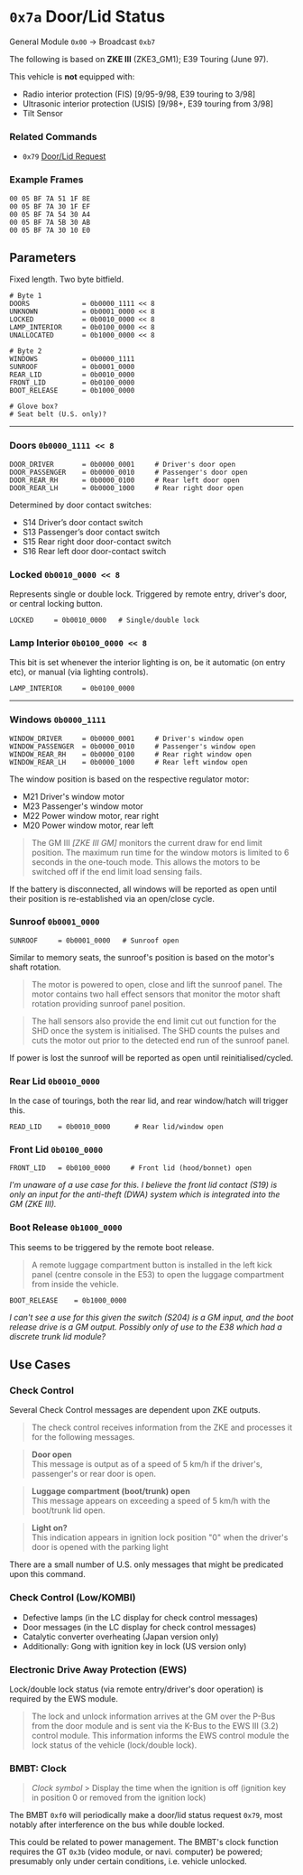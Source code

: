 # `0x7a` Door/Lid Status

General Module `0x00` → Broadcast `0xb7`

The following is based on **ZKE III** (ZKE3_GM1); E39 Touring (June 97).

This vehicle is **not** equipped with:

- Radio interior protection (FIS) [9/95-9/98, E39 touring to 3/98]
- Ultrasonic interior protection (USIS) [9/98+, E39 touring from 3/98]
- Tilt Sensor

### Related Commands

- `0x79` [Door/Lid Request](79.md)

### Example Frames
    
    00 05 BF 7A 51 1F 8E
    00 05 BF 7A 30 1F EF
    00 05 BF 7A 54 30 A4
    00 05 BF 7A 5B 30 AB
    00 05 BF 7A 30 10 E0

## Parameters

Fixed length. Two byte bitfield.
    
    # Byte 1
    DOORS             = 0b0000_1111 << 8
    UNKNOWN           = 0b0001_0000 << 8
    LOCKED            = 0b0010_0000 << 8
    LAMP_INTERIOR     = 0b0100_0000 << 8
    UNALLOCATED       = 0b1000_0000 << 8
    
    # Byte 2
    WINDOWS           = 0b0000_1111
    SUNROOF           = 0b0001_0000
    REAR_LID          = 0b0010_0000
    FRONT_LID         = 0b0100_0000
    BOOT_RELEASE      = 0b1000_0000   

    # Glove box?
    # Seat belt (U.S. only)?

---

### Doors `0b0000_1111 << 8`

    DOOR_DRIVER       = 0b0000_0001     # Driver's door open
    DOOR_PASSENGER    = 0b0000_0010     # Passenger's door open
    DOOR_REAR_RH      = 0b0000_0100     # Rear left door open
    DOOR_REAR_LH      = 0b0000_1000     # Rear right door open

Determined by door contact switches:

- S14 Driver’s door contact switch
- S13 Passenger’s door contact switch 
- S15 Rear right door door-contact switch
- S16 Rear left door door-contact switch

### Locked `0b0010_0000 << 8`

Represents single or double lock. Triggered by remote entry, driver's door, or central locking button.

    LOCKED     = 0b0010_0000   # Single/double lock

### Lamp Interior `0b0100_0000 << 8`

This bit is set whenever the interior lighting is on, be it automatic (on entry etc), or manual (via lighting controls).

    LAMP_INTERIOR     = 0b0100_0000

---

### Windows `0b0000_1111`

    WINDOW_DRIVER     = 0b0000_0001     # Driver's window open
    WINDOW_PASSENGER  = 0b0000_0010     # Passenger's window open
    WINDOW_REAR_RH    = 0b0000_0100     # Rear right window open
    WINDOW_REAR_LH    = 0b0000_1000     # Rear left window open

The window position is based on the respective regulator motor:

- M21 Driver's window motor
- M23 Passenger's window motor
- M22 Power window motor, rear right
- M20 Power window motor, rear left

> The GM III *[ZKE III GM]* monitors the current draw for end limit position. The maximum run time for the window motors is limited to 6 seconds in the one-touch mode. This allows the motors to be switched off if the end limit load sensing fails.

If the battery is disconnected, all windows will be reported as open until their position is re-established via an open/close cycle.
    
### Sunroof `0b0001_0000`

    SUNROOF     = 0b0001_0000   # Sunroof open
    
Similar to memory seats, the sunroof's position is based on the motor's shaft rotation.

> The motor is powered to open, close and lift the sunroof panel. The motor contains two hall effect sensors that monitor the motor shaft rotation providing sunroof panel position.
> The hall sensors also provide the end limit cut out function for the SHD once the system is initialised. The SHD counts the pulses and cuts the motor out prior to the detected end run of the sunroof panel.

If power is lost the sunroof will be reported as open until reinitialised/cycled.

### Rear Lid `0b0010_0000`

In the case of tourings, both the rear lid, and rear window/hatch will trigger this.

    READ_LID    = 0b0010_0000      # Rear lid/window open

### Front Lid `0b0100_0000`

    FRONT_LID   = 0b0100_0000     # Front lid (hood/bonnet) open
    
*I'm unaware of a use case for this. I believe the front lid contact (S19) is only an input for the anti-theft (DWA) system which is integrated into the GM (ZKE III).*

### Boot Release `0b1000_0000`

This seems to be triggered by the remote boot release.

> A remote luggage compartment button is installed in the left kick panel (centre console in the E53) to open the luggage compartment from inside the vehicle.

    BOOT_RELEASE    = 0b1000_0000

*I can't see a use for this given the switch (S204) is a GM input, and the boot release drive is a GM output. Possibly only of use to the E38 which had a discrete trunk lid module?*

## Use Cases

### Check Control

Several Check Control messages are dependent upon ZKE outputs.
 
> The check control receives information from the ZKE and processes it for the following messages.

> **Door open**  
> This message is output as of a speed of 5 km/h if the driver's, passenger's or rear door is open.> **Luggage compartment (boot/trunk) open**  
> This message appears on exceeding a speed of 5 km/h with the boot/trunk lid open.> **Light on?**  
> This indication appears in ignition lock position "0" when the driver's door is opened with the parking light

There are a small number of U.S. only messages that might be predicated upon this command.

### Check Control (Low/KOMBI)

- Defective lamps (in the LC display for check control messages)
- Door messages (in the LC display for check control messages)
- Catalytic converter overheating (Japan version only)
- Additionally: Gong with ignition key in lock (US version only)

### Electronic Drive Away Protection (EWS)

Lock/double lock status (via remote entry/driver's door operation) is required by the EWS module.
> The lock and unlock information arrives at the GM over the P-Bus from the door module and is sent via the K-Bus to the EWS III (3.2) control module. This information informs the EWS control module the lock status of the vehicle (lock/double lock).

### BMBT: Clock

> *Clock symbol* > Display the time when the ignition is off (ignition key in position 0 or removed from the ignition lock)

The BMBT `0xf0` will periodically make a door/lid status request `0x79`, most notably after interference on the bus while double locked.

This could be related to power management. The BMBT's clock function requires the GT `0x3b` (video module, or navi. computer) be powered; presumably only under certain conditions, i.e. vehicle unlocked.
